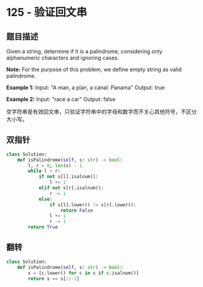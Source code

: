 # 125 - 验证回文串

## 题目描述
Given a string, determine if it is a palindrome, considering only alphanumeric characters and ignoring cases.

**Note:** For the purpose of this problem, we define empty string as valid palindrome.

**Example 1:**
	Input: "A man, a plan, a canal: Panama"
	Output: true

**Example 2:**
	Input: "race a car"
	Output: false

空字符串是有效回文串，只验证字符串中的字母和数字而不关心其他符号，不区分大小写。

## 双指针
```python
class Solution:
    def isPalindrome(self, s: str) -> bool:
        l, r = 0, len(s) - 1
        while l < r:
            if not s[l].isalnum():
                l += 1
            elif not s[r].isalnum():
                r -= 1
            else:
                if s[l].lower() != s[r].lower():
                    return False
                l += 1
                r -= 1
        return True
```

## 翻转
```python
class Solution:
    def isPalindrome(self, s: str) -> bool:
        s = [c.lower() for c in s if c.isalnum()]
        return s == s[::-1]
```